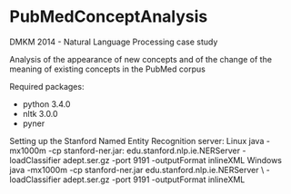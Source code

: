 PubMedConceptAnalysis
=====================

DMKM 2014 - Natural Language Processing case study

Analysis of the appearance of new concepts and of the change of the meaning of existing concepts in the PubMed corpus

Required packages:
  - python 3.4.0
  - nltk 3.0.0
  - pyner
  
Setting up the Stanford Named Entity Recognition server:
Linux
    java -mx1000m -cp stanford-ner.jar: edu.stanford.nlp.ie.NERServer -loadClassifier adept.ser.gz -port 9191 -outputFormat inlineXML
Windows
    java -mx1000m -cp stanford-ner.jar edu.stanford.nlp.ie.NERServer \ -loadClassifier adept.ser.gz -port 9191 -outputFormat inlineXML
